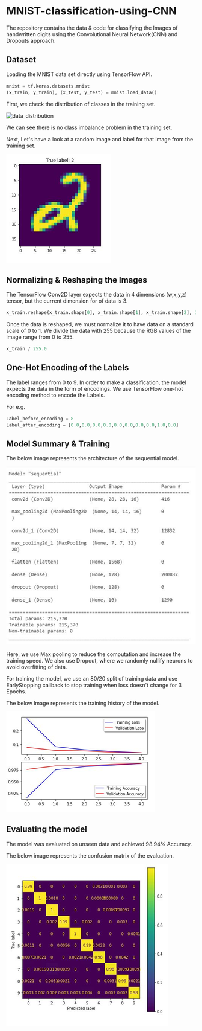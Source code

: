 # MNIST-classification-using-CNN

The repository contains the data & code for classifying the Images of handwritten digits using the Convolutional Neural Network(CNN) and Dropouts approach.

## Dataset

Loading the MNIST data set directly using TensorFlow API. 

```python
mnist = tf.keras.datasets.mnist
(x_train, y_train), (x_test, y_test) = mnist.load_data()
```

First, we check the distribution of classes in the training set.

![data_distribution](https://github.com/Mayurwaghela1997/MNIST-classification-using-CNN/blob/main/Images/Class-distribution.JPG)

We can see there is no class imbalance problem in the training set.

Next, Let's have a look at a random image and label for that image from the training set.


![Sample_data](https://github.com/Mayurwaghela1997/MNIST-classification-using-CNN/blob/main/Images/Sample_data.JPG)


## Normalizing & Reshaping the Images

The TensorFlow Conv2D layer expects the data in 4 dimensions (w,x,y,z) tensor, but the current dimension for of data is 3.

```python
x_train.reshape(x_train.shape[0], x_train.shape[1], x_train.shape[2], 1)
```

Once the data is reshaped, we must normalize it to have data on a standard scale of 0 to 1.
We divide the data with 255 because the RGB values of the image range from 0 to 255.

```python
x_train / 255.0
```

## One-Hot Encoding of the Labels
The label ranges from 0 to 9. In order to make a classification, the model expects the data in the form of encodings. 
We use TensorFlow one-hot encoding method to encode the Labels.

For e.g. 
```python
Label_before_encoding = 8
Label_after_encoding = [0.0,0.0,0.0,0.0,0.0,0.0,0.0,0.0,1.0,0.0]
```

## Model Summary & Training

The below image represents the architecture of the sequential model. 

![model](https://github.com/Mayurwaghela1997/MNIST-classification-using-CNN/blob/main/Images/model_summary.JPG)

Here, we use Max pooling to reduce the computation and increase the training speed.
We also use Dropout, where we randomly nullify neurons to avoid overfitting of data.

For training the model, we use an 80/20 split of training data and use EarlyStopping callback to stop training when loss doesn't change for 3 Epochs.

The below Image represents the training history of the model.

![history](https://github.com/Mayurwaghela1997/MNIST-classification-using-CNN/blob/main/Images/Training_history.JPG)

## Evaluating the model

The model was evaluated on unseen data and achieved 98.94% Accuracy.

The below image represents the confusion matrix of the evaluation.

![confusion_matrix](https://github.com/Mayurwaghela1997/MNIST-classification-using-CNN/blob/main/Images/Confusion_matrix.JPG)
